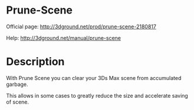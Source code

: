 # Prune-Scene

Official page: http://3dground.net/prod/prune-scene-2180817

Help: http://3dground.net/manual/prune-scene

# Description

With Prune Scene you can clear your 3Ds Max scene from accumulated garbage. 

This allows in some cases to greatly reduce the size and accelerate saving of scene.
